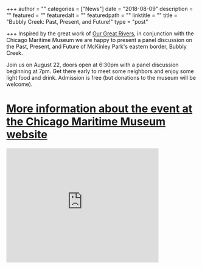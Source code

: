 +++
author = ""
categories = ["News"]
date = "2018-08-09"
description = ""
featured = ""
featuredalt = ""
featuredpath = ""
linktitle = ""
title = "Bubbly Creek: Past, Present, and Future!"
type = "post"

+++ 
Inspired by the great work of [Our Great Rivers](http://greatriverschicago.com/index.html), in conjunction with the Chicago Maritime Museum we are happy to present a panel discussion on the Past, Present, and Future of McKinley Park's eastern border, Bubbly Creek. 

Join us on August 22, doors open at 6:30pm with a panel discussion beginning at 7pm. Get there early to meet some neighbors and enjoy some light food and drink. Admission is free (but donations to the museum will be welcome).

# [More information about the event at the Chicago Maritime Museum website](http://www.chicagomaritimemuseum.org/event/bubbly-creek-past-present-future/) 

<iframe src="https://www.google.com/maps/embed?pb=!1m14!1m8!1m3!1d11891.53043183933!2d-87.6562669!3d41.8308259!3m2!1i1024!2i768!4f13.1!3m3!1m2!1s0x0%3A0xbe2b13b5124a31ce!2sChicago+Maritime+Museum!5e0!3m2!1sen!2sus!4v1533952471363" width="400" height="300" frameborder="0" style="border:0" allowfullscreen></iframe>


